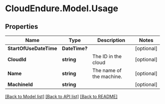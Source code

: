 # CloudEndure.Model.Usage
## Properties

Name | Type | Description | Notes
------------ | ------------- | ------------- | -------------
**StartOfUseDateTime** | **DateTime?** |  | [optional] 
**CloudId** | **string** | The ID in the cloud | [optional] 
**Name** | **string** | The name of the machine. | [optional] 
**MachineId** | **string** |  | [optional] 

[[Back to Model list]](../README.md#documentation-for-models) [[Back to API list]](../README.md#documentation-for-api-endpoints) [[Back to README]](../README.md)

